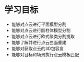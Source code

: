 # 学习目标
* 能够对点云进行平面模型分割
* 能够对点云进行圆柱体模型分割
* 能够对点云进行欧式聚类分割提取
* 能够了解并进行点云曲面重建
* 能够对获取点云的3D包容盒
* 能够对目标和场景执行点云模板匹配
